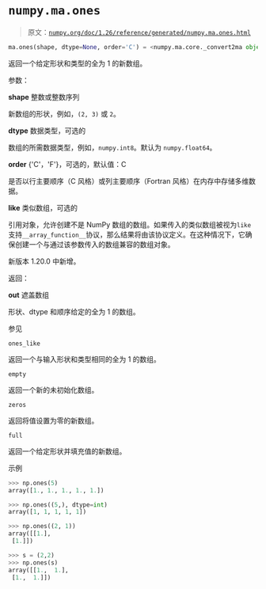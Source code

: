 # `numpy.ma.ones`

> 原文：[`numpy.org/doc/1.26/reference/generated/numpy.ma.ones.html`](https://numpy.org/doc/1.26/reference/generated/numpy.ma.ones.html)

```py
ma.ones(shape, dtype=None, order='C') = <numpy.ma.core._convert2ma object>
```

返回一个给定形状和类型的全为 1 的新数组。

参数：

**shape** 整数或整数序列

新数组的形状，例如，`(2, 3)` 或 `2`。

**dtype** 数据类型，可选的

数组的所需数据类型，例如，`numpy.int8`。默认为 `numpy.float64`。

**order** {'C'，'F'}，可选的，默认值：C

是否以行主要顺序（C 风格）或列主要顺序（Fortran 风格）在内存中存储多维数据。

**like** 类似数组，可选的

引用对象，允许创建不是 NumPy 数组的数组。如果传入的类似数组被视为`like`支持`__array_function__`协议，那么结果将由该协议定义。在这种情况下，它确保创建一个与通过该参数传入的数组兼容的数组对象。

新版本 1.20.0 中新增。

返回：

**out** 遮盖数组

形状、dtype 和顺序给定的全为 1 的数组。

参见

`ones_like`

返回一个与输入形状和类型相同的全为 1 的数组。

`empty`

返回一个新的未初始化数组。

`zeros`

返回将值设置为零的新数组。

`full`

返回一个给定形状并填充值的新数组。

示例

```py
>>> np.ones(5)
array([1., 1., 1., 1., 1.]) 
```

```py
>>> np.ones((5,), dtype=int)
array([1, 1, 1, 1, 1]) 
```

```py
>>> np.ones((2, 1))
array([[1.],
 [1.]]) 
```

```py
>>> s = (2,2)
>>> np.ones(s)
array([[1.,  1.],
 [1.,  1.]]) 
```
